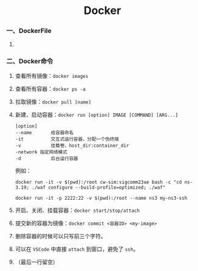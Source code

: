 <center><h1>Docker</h1></center>

### 一、DockerFile

1. 



### 二、Docker命令

1. 查看所有镜像：`docker images`

2. 查看所有容器：`docker ps -a`

3. 拉取镜像：`docker pull [name]`

4. 新建、启动容器：`docker run [option] IMAGE [COMMAND] [ARG...]`

   ```
   [option]
   --name		给容器命名
   -it			交互式运行容器，分配一个伪终端
   -v			挂载卷，host_dir:container_dir
   -network	指定网络模式
   -d			后台运行容器
   ```

   例如：

   ```shell
   docker run -it -v $(pwd):/root cw-sim:sigcomm23ae bash -c "cd ns-3.19; ./waf configure --build-profile=optimized; ./waf"
   
   docker run -it -p 2222:22 -v $(pwd):/root --name ns3 my-ns3-ssh
   ```

   

5. 开启、关闭、挂载容器：`docker start/stop/attach`

6. 提交新的容器为镜像：`docker commit <容器ID> <my-image>`

7. 删除容器的时候可以只写前三个字符。

8. 可以在 `VSCode` 中直接 `attach` 到窗口，避免了 `ssh`。

   

9. （最后一行留空）